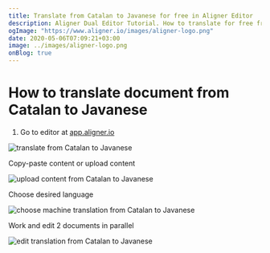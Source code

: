 ```yaml
---
title: Translate from Catalan to Javanese for free in Aligner Editor
description: Aligner Dual Editor Tutorial. How to translate for free from Catalan to Javanese. Aligner is multilingual document management platform. 
ogImage: "https://www.aligner.io/images/aligner-logo.png"
date: 2020-05-06T07:09:21+03:00
image: ../images/aligner-logo.png
onBlog: true
---
```


# How to translate document from Catalan to Javanese

1. Go to editor at [app.aligner.io](https://app.aligner.io "Aligner App web page")

![translate from Catalan to Javanese](../aligner-blank-editor.png "translate from Catalan to Javanese")

Copy-paste content or upload content

![upload content from Catalan to Javanese](../aligner-uploaded-document.png "upload content from Catalan to Javanese")

Choose desired language

![choose machine translation from Catalan to Javanese](../aligner-language-dropdown.png "choose machine translation from Catalan to Javanese")

Work and edit 2 documents in parallel

![edit translation from Catalan to Javanese](../aligner-double-sitded-editor.png "edit translation from Catalan to Javanese")

